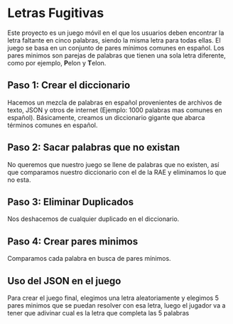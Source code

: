 # Letras Fugitivas

Este proyecto es un juego móvil en el que los usuarios deben encontrar la letra faltante en cinco palabras, siendo la misma letra para todas ellas. El juego se basa en un conjunto de pares mínimos comunes en español. Los pares minimos son parejas de palabras que tienen una sola letra diferente, como por ejemplo, **P**elon y **T**elon.

## Paso 1: Crear el diccionario

Hacemos un mezcla de palabras en español provenientes de archivos de texto, JSON y otros de internet (Ejemplo: 1000 palabras mas comunes en español). Básicamente, creamos un diccionario gigante que abarca términos comunes en español.

## Paso 2: Sacar palabras que no existan

No queremos que nuestro juego se llene de palabras que no existen, así que comparamos nuestro diccionario con el de la RAE y eliminamos lo que no esta.

## Paso 3: Eliminar Duplicados

Nos deshacemos de cualquier duplicado en el diccionario.

## Paso 4: Crear pares minimos

Comparamos cada palabra en busca de pares mínimos.

## Uso del JSON en el juego

Para crear el juego final, elegimos una letra aleatoriamente y elegimos 5 pares minimos que se puedan resolver con esa letra, luego el jugador va a tener que adivinar cual es la letra que completa las 5 palabras
